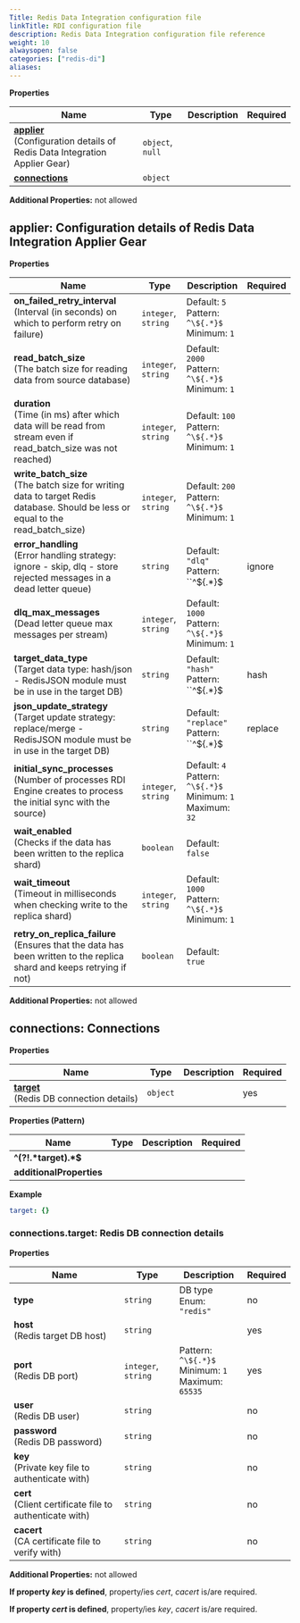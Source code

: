 ```yaml
---
Title: Redis Data Integration configuration file
linkTitle: RDI configuration file
description: Redis Data Integration configuration file reference
weight: 10
alwaysopen: false
categories: ["redis-di"]
aliases: 
---
```


**Properties**

|Name|Type|Description|Required|
|----|----|-----------|--------|
|[**applier**](#applier)<br/>(Configuration details of Redis Data Integration Applier Gear)|`object`, `null`|||
|[**connections**](#connections)|`object`|||

**Additional Properties:** not allowed  
<a name="applier"></a>
## applier: Configuration details of Redis Data Integration Applier Gear

**Properties**

|Name|Type|Description|Required|
|----|----|-----------|--------|
|**on\_failed\_retry\_interval**<br/>(Interval \(in seconds\) on which to perform retry on failure)|`integer`, `string`|Default: `5`<br/>Pattern: ``^\${.*}$``<br/>Minimum: `1`<br/>||
|**read\_batch\_size**<br/>(The batch size for reading data from source database)|`integer`, `string`|Default: `2000`<br/>Pattern: ``^\${.*}$``<br/>Minimum: `1`<br/>||
|**duration**<br/>(Time \(in ms\) after which data will be read from stream even if read\_batch\_size was not reached)|`integer`, `string`|Default: `100`<br/>Pattern: ``^\${.*}$``<br/>Minimum: `1`<br/>||
|**write\_batch\_size**<br/>(The batch size for writing data to target Redis database\. Should be less or equal to the read\_batch\_size)|`integer`, `string`|Default: `200`<br/>Pattern: ``^\${.*}$``<br/>Minimum: `1`<br/>||
|**error\_handling**<br/>(Error handling strategy: ignore \- skip, dlq \- store rejected messages in a dead letter queue)|`string`|Default: `"dlq"`<br/>Pattern: ``^\${.*}$|ignore|dlq``<br/>||
|**dlq\_max\_messages**<br/>(Dead letter queue max messages per stream)|`integer`, `string`|Default: `1000`<br/>Pattern: ``^\${.*}$``<br/>Minimum: `1`<br/>||
|**target\_data\_type**<br/>(Target data type: hash/json \- RedisJSON module must be in use in the target DB)|`string`|Default: `"hash"`<br/>Pattern: ``^\${.*}$|hash|json``<br/>||
|**json\_update\_strategy**<br/>(Target update strategy: replace/merge \- RedisJSON module must be in use in the target DB)|`string`|Default: `"replace"`<br/>Pattern: ``^\${.*}$|replace|merge``<br/>||
|**initial\_sync\_processes**<br/>(Number of processes RDI Engine creates to process the initial sync with the source)|`integer`, `string`|Default: `4`<br/>Pattern: ``^\${.*}$``<br/>Minimum: `1`<br/>Maximum: `32`<br/>||
|**wait\_enabled**<br/>(Checks if the data has been written to the replica shard)|`boolean`|Default: `false`<br/>||
|**wait\_timeout**<br/>(Timeout in milliseconds when checking write to the replica shard)|`integer`, `string`|Default: `1000`<br/>Pattern: ``^\${.*}$``<br/>Minimum: `1`<br/>||
|**retry\_on\_replica\_failure**<br/>(Ensures that the data has been written to the replica shard and keeps retrying if not)|`boolean`|Default: `true`<br/>||

**Additional Properties:** not allowed  
<a name="connections"></a>
## connections: Connections

**Properties**

|Name|Type|Description|Required|
|----|----|-----------|--------|
|[**target**](#connectionstarget)<br/>(Redis DB connection details)|`object`||yes|

**Properties (Pattern)**

|Name|Type|Description|Required|
|----|----|-----------|--------|
|**^\(?\!\.\*target\)\.\*$**||||
|**additionalProperties**||||

**Example**

```yaml
target: {}

```

<a name="connectionstarget"></a>
### connections\.target: Redis DB connection details

**Properties**

|Name|Type|Description|Required|
|----|----|-----------|--------|
|**type**|`string`|DB type<br/>Enum: `"redis"`<br/>|no|
|**host**<br/>(Redis target DB host)|`string`||yes|
|**port**<br/>(Redis DB port)|`integer`, `string`|Pattern: ``^\${.*}$``<br/>Minimum: `1`<br/>Maximum: `65535`<br/>|yes|
|**user**<br/>(Redis DB user)|`string`||no|
|**password**<br/>(Redis DB password)|`string`||no|
|**key**<br/>(Private key file to authenticate with)|`string`||no|
|**cert**<br/>(Client certificate file to authenticate with)|`string`||no|
|**cacert**<br/>(CA certificate file to verify with)|`string`||no|

**Additional Properties:** not allowed  

**If property *key* is defined**, property/ies *cert*, *cacert* is/are required.  

**If property *cert* is defined**, property/ies *key*, *cacert* is/are required.  